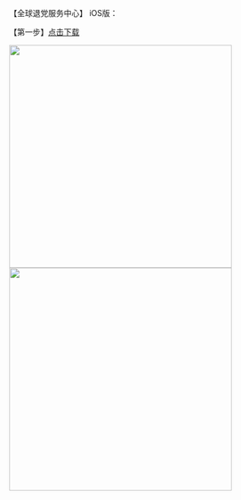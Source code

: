 <p>【全球退党服务中心】 iOS版：</p>
<p>【第一步】<a href="https://cdn.jsdelivr.net/gh/woyaofq/xz/tuidang.mobileconfig">点击下载</a></p>

<img src="https://raw.githubusercontent.com/woyaofq/xz/master/no1.jpg" width="400px">

<img src="https://raw.githubusercontent.com/woyaofq/xz/master/no2.jpg" width="400px">

